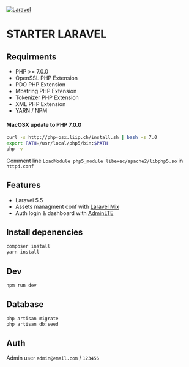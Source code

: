[![Laravel](https://camo.githubusercontent.com/5ceadc94fd40688144b193fd8ece2b805d79ca9b/68747470733a2f2f6c61726176656c2e636f6d2f6173736574732f696d672f636f6d706f6e656e74732f6c6f676f2d6c61726176656c2e737667)](https://laravel.com)

# STARTER LARAVEL

## Requirments

- PHP >= 7.0.0
- OpenSSL PHP Extension
- PDO PHP Extension
- Mbstring PHP Extension
- Tokenizer PHP Extension
- XML PHP Extension
- YARN / NPM

#### MacOSX update to PHP 7.0.0
```bash
curl -s http://php-osx.liip.ch/install.sh | bash -s 7.0
export PATH=/usr/local/php5/bin:$PATH
php -v
```

Comment line `LoadModule php5_module libexec/apache2/libphp5.so` in `httpd.conf`

## Features

- Laravel 5.5
- Assets managment conf with [Laravel Mix](https://github.com/JeffreyWay/laravel-mix)
- Auth login & dashboard with [AdminLTE](https://adminlte.io)

## Install depenencies

```bash
composer install
yarn install
```

## Dev

```bash
npm run dev
```

## Database

```bash
php artisan migrate
php artisan db:seed
```

## Auth

Admin user `admin@email.com` / `123456`